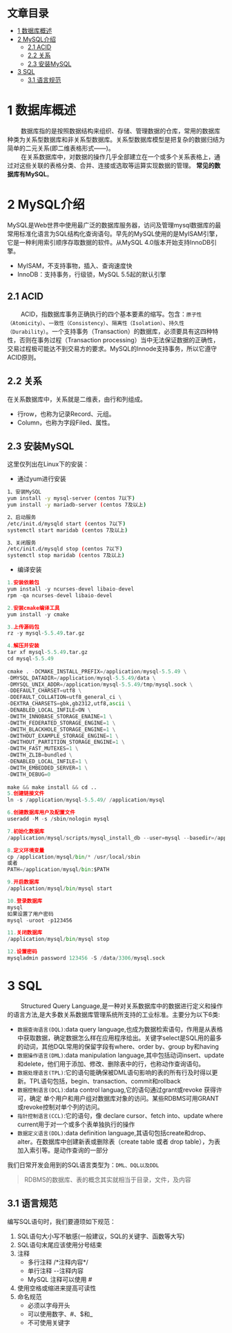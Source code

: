 <font size=5 face='微软雅黑'>__文章目录__</font>

<!-- TOC -->

- [1 数据库概述](#1-数据库概述)
- [2 MySQL介绍](#2-mysql介绍)
    - [2.1 ACID](#21-acid)
    - [2.2 关系](#22-关系)
    - [2.3 安装MySQL](#23-安装mysql)
- [3 SQL](#3-sql)
    - [3.1 语言规范](#31-语言规范)

<!-- /TOC -->
# 1 数据库概述
&nbsp;&nbsp;&nbsp;&nbsp;&nbsp;&nbsp;&nbsp;&nbsp;数据库指的是按照数据结构来组织、存储、管理数据的仓库，常用的数据库种类为关系型数据库和非关系型数据库。关系型数据库模型是把复杂的数据归结为简单的二元关系(即二维表格形式——)。  
&nbsp;&nbsp;&nbsp;&nbsp;&nbsp;&nbsp;&nbsp;&nbsp;在关系数据库中，对数据的操作几乎全部建立在一个或多个关系表格上，通过对这些关联的表格分类、合并、连接或选取等运算实现数据的管理。
__常见的数据库有MySQL__。

# 2 MySQL介绍
MySQL是Web世界中使用最广泛的数据库服务器，访问及管理mysql数据库的最常用标准化语言为SQL结构化查询语句。早先的MySQL使用的是MyISAM引擎，它是一种利用索引顺序存取数据的软件。从MySQL 4.0版本开始支持InnoDB引擎。
- MyISAM，不支持事物，插入、查询速度快
- InnoDB：支持事务，行级锁，MySQL 5.5起的默认引擎

## 2.1 ACID
&nbsp;&nbsp;&nbsp;&nbsp;&nbsp;&nbsp;&nbsp;&nbsp;ACID，指数据库事务正确执行的四个基本要素的缩写。包含：`原子性（Atomicity）`、`一致性（Consistency）`、`隔离性（Isolation）`、`持久性（Durability）`。一个支持事务（Transaction）的数据库，必须要具有这四种特性，否则在事务过程（Transaction processing）当中无法保证数据的正确性，交易过程极可能达不到交易方的要求。MySQL的Innode支持事务，所以它遵守ACID原则。

## 2.2 关系
在关系数据库中，关系就是二维表，由行和列组成。
- 行row，也称为记录Record、元组。
- Column，也称为字段Filed、属性。




## 2.3 安装MySQL
这里仅列出在Linux下的安装：

- 通过yum进行安装
```bash
1、安装MySQL
yum install -y mysql-server (centos 7以下)
yum install -y mariadb-server (centos 7及以上)

2、启动服务
/etc/init.d/mysqld start (centos 7以下)
systemctl start maridab (centos 7及以上)

3、关闭服务
/etc/init.d/mysqld stop (centos 7以下)
systemctl stop maridab (centos 7及以上)
```

- 编译安装
```python
1.安装依赖包
yum install -y ncurses-devel libaio-devel
rpm -qa ncurses-devel libaio-devel

2.安装cmake编译工具
yum install -y cmake

3.上传源码包
rz -y mysql-5.5.49.tar.gz

4.解压并安装
tar xf mysql-5.5.49.tar.gz
cd mysql-5.5.49
 
cmake . -DCMAKE_INSTALL_PREFIX=/application/mysql-5.5.49 \
-DMYSQL_DATADIR=/application/mysql-5.5.49/data \
-DMYSQL_UNIX_ADDR=/application/mysql-5.5.49/tmp/mysql.sock \
-DDEFAULT_CHARSET=utf8 \
-DDEFAULT_COLLATION=utf8_general_ci \
-DEXTRA_CHARSETS=gbk,gb2312,utf8,ascii \
-DENABLED_LOCAL_INFILE=ON \
-DWITH_INNOBASE_STORAGE_ENAINE=1 \
-DWITH_FEDERATED_STORAGE_ENGINE=1 \
-DWITH_BLACKHOLE_STORAGE_ENGINE=1 \
-DWITHOUT_EXAMPLE_STORAGE_ENGINE=1 \
-DWITHOUT_PARTITION_STORAGE_ENGINE=1 \
-DWITH_FAST_MUTEXES=1 \
-DWITH_ZLIB=bundled \
-DENABLED_LOCAL_INFILE=1 \
-DWITH_EMBEDDED_SERVER=1 \
-DWITH_DEBUG=0
 
make && make install && cd ..
5.创建链接文件
ln -s /application/mysql-5.5.49/ /application/mysql

6.创建数据库用户及配置文件
useradd -M -s /sbin/nologin mysql

7.初始化数据库
/application/mysql/scripts/mysql_install_db --user=mysql --basedir=/application/mysql --datadir=/application/mysql/data

8.定义环境变量
cp /application/mysql/bin/* /usr/local/sbin
或者
PATH=/application/mysql/bin:$PATH

9.开启数据库
/application/mysql/bin/mysql start

10.登录数据库
mysql
如果设置了用户密码
mysql -uroot -p123456

11.关闭数据库
/application/mysql/bin/mysql stop

12.设置密码
mysqladmin password 123456 -S /data/3306/mysql.sock
```






# 3 SQL
&nbsp;&nbsp;&nbsp;&nbsp;&nbsp;&nbsp;&nbsp;&nbsp;Structured Query Language,是一种对关系数据库中的数据进行定义和操作的语言方法,是大多数关系数据库管理系统所支持的工业标准。主要分为以下6类:
- `数据查询语言(DQL)`:data query language,也成为数据检索语句，作用是从表格中获取数据，确定数据怎么样在应用程序给出。关键字select是SQL用的最多的动词，其他DQL常用的保留字段有where、order by、group by和having
- `数据操作语言(DML)`:data manipulation language,其中包括动词insert、update和delete，他们用于添加、修改、删除表中的行，也称动作查询语句。
- `数据处理语言(TPL)`:它的语句能确保被DML语句影响的表的所有行及时得以更新。TPL语句包括，begin、transaction、commit和rollback
- `数据控制语言(DCL)`:data control languag,它的语句通过grant或revoke 获得许可，确定 单个用户和用户组对数据库对象的访问。某些RDBMS可用GRANT或revoke控制对单个列的访问。
- `指针控制语言(CCL)`:它的语句，像 declare cursor、fetch into、update where current用于对一个或多个表单独执行的操作
- `数据定义语言(DDL)`:data definition language,其语句包括create和drop、alter。在数据库中创建新表或删除表（create table 或者 drop table），为表加入索引等。是动作查询的一部分

我们日常开发会用到的SQL语言类型为：`DML、DQL以及DDL`
>RDBMS的数据库、表的概念其实就相当于目录，文件，及内容

## 3.1 语言规范
编写SQL语句时，我们要遵顼如下规范：
1. SQL语句大小写不敏感(一般建议，SQL的关键字、函数等大写)
2. SQL语句末尾应该使用分号结束
3. 注释
    - 多行注释 /\*注释内容*/
    - 单行注释 --注释内容
    - MySQL 注释可以使用 #
4. 使用空格或缩进来提高可读性
5. 命名规范
    - 必须以字母开头
    - 可以使用数字、#、$和_
    - 不可使用关键字